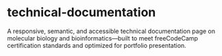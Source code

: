 # technical-documentation
A responsive, semantic, and accessible technical documentation page on molecular biology and bioinformatics—built to meet freeCodeCamp certification standards and optimized for portfolio presentation.
